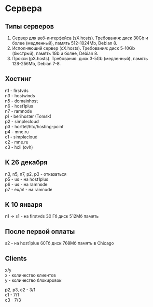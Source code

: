 Сервера
=======

Типы серверов
-------------
1. Сервер для веб-интерфейса (sX.hosts). Требования: диск 30Gb и более (медленный), память 512-1024Mb, Debian 8.
2. Исполняющий сервер (cX.hosts). Требования: диск 5-10Gb (быстрый), память 1Gb и более, Debian 8.
3. Прокси (pX.hosts). Требования: диск 3-5Gb (медленный), память 128-256Mb, Debian 7-8.

Хостинг
-------
n1 - firstvds  
n3 - hostwinds  
n5 - domainhost  
n6 - host1plus  
n7 - ramnode  
p1 - berihoster (Tomsk)  
p2 - simplecloud  
p3 - horttel/htc/hosting-point  
p4 - mne.ru  
c1 - simplecloud  
c2 - mne.ru  
c3 - hcli (ovh)  

К 26 декабря
------------
n3, n5, n7, p2, p3 - отказаться  
p5 - us - на host1plus  
p6 - us - на ramnode  
p7 - eu/nl - на ramnode  

К 10 января
-----------
n1 -> s1 - на firstvds 30 Гб диск 512Мб память  

После первой оплаты
-------------------
s2 - на host1plue 60Гб диск 768Мб память в Chicago  

Clients
-------
x/y  
x - количество клиентов  
y - количество блокировок  

p2, p3, c2 - 3/1  
c1 - 7/1  
c3 - 7/3  
